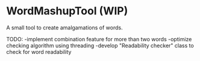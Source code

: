 # WordMashupTool (WIP)
A small tool to create amalgamations of words.

TODO:
  -implement combination feature for more than two words
  -optimize checking algorithm using threading
  -develop "Readability checker" class to check for word readability
